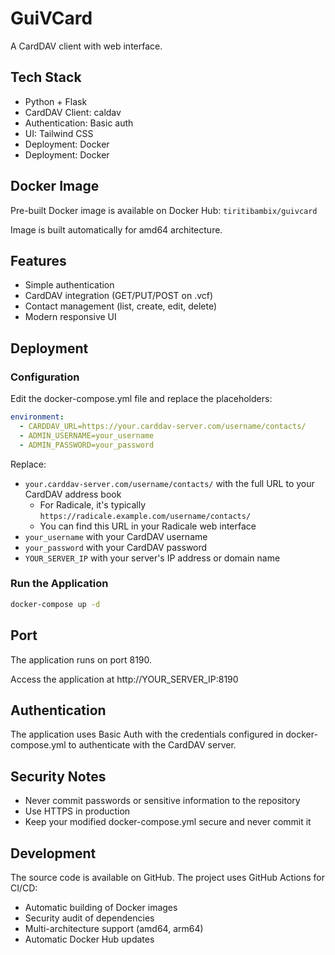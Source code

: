 # GuiVCard

A CardDAV client with web interface.

## Tech Stack
- Python + Flask
- CardDAV Client: caldav
- Authentication: Basic auth
- UI: Tailwind CSS
- Deployment: Docker
- Deployment: Docker

## Docker Image

Pre-built Docker image is available on Docker Hub:
`tiritibambix/guivcard`

Image is built automatically for amd64 architecture.

## Features

- Simple authentication
- CardDAV integration (GET/PUT/POST on .vcf)
- Contact management (list, create, edit, delete)
- Modern responsive UI

## Deployment

### Configuration

Edit the docker-compose.yml file and replace the placeholders:

```yaml
environment:
  - CARDDAV_URL=https://your.carddav-server.com/username/contacts/
  - ADMIN_USERNAME=your_username
  - ADMIN_PASSWORD=your_password
```

Replace:
- `your.carddav-server.com/username/contacts/` with the full URL to your CardDAV address book
  - For Radicale, it's typically `https://radicale.example.com/username/contacts/`
  - You can find this URL in your Radicale web interface
- `your_username` with your CardDAV username
- `your_password` with your CardDAV password
- `YOUR_SERVER_IP` with your server's IP address or domain name

### Run the Application

```bash
docker-compose up -d
```

## Port

The application runs on port 8190.

Access the application at http://YOUR_SERVER_IP:8190

## Authentication

The application uses Basic Auth with the credentials configured in docker-compose.yml to authenticate with the CardDAV server.

## Security Notes

- Never commit passwords or sensitive information to the repository
- Use HTTPS in production
- Keep your modified docker-compose.yml secure and never commit it

## Development

The source code is available on GitHub. The project uses GitHub Actions for CI/CD:
- Automatic building of Docker images
- Security audit of dependencies
- Multi-architecture support (amd64, arm64)
- Automatic Docker Hub updates
